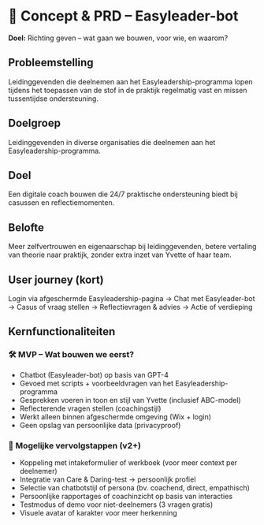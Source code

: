 # 📄 Concept & PRD – Easyleader-bot

**Doel:** Richting geven – wat gaan we bouwen, voor wie, en waarom?

## Probleemstelling
Leidinggevenden die deelnemen aan het Easyleadership-programma lopen tijdens het toepassen van de stof in de praktijk regelmatig vast en missen tussentijdse ondersteuning.

## Doelgroep
Leidinggevenden in diverse organisaties die deelnemen aan het Easyleadership-programma.

## Doel
Een digitale coach bouwen die 24/7 praktische ondersteuning biedt bij casussen en reflectiemomenten.

## Belofte
Meer zelfvertrouwen en eigenaarschap bij leidinggevenden, betere vertaling van theorie naar praktijk, zonder extra inzet van Yvette of haar team.

## User journey (kort)
Login via afgeschermde Easyleadership-pagina → Chat met Easyleader-bot → Casus of vraag stellen → Reflectievragen & advies → Actie of verdieping

## Kernfunctionaliteiten

### 🛠️ MVP – Wat bouwen we eerst?
- Chatbot (Easyleader-bot) op basis van GPT-4
- Gevoed met scripts + voorbeeldvragen van het Easyleadership-programma
- Gesprekken voeren in toon en stijl van Yvette (inclusief ABC-model)
- Reflecterende vragen stellen (coachingstijl)
- Werkt alleen binnen afgeschermde omgeving (Wix + login)
- Geen opslag van persoonlijke data (privacyproof)

### 🔮 Mogelijke vervolgstappen (v2+)
- Koppeling met intakeformulier of werkboek (voor meer context per deelnemer)
- Integratie van Care & Daring-test → persoonlijk profiel
- Selectie van chatbotstijl of persona (bv. coachend, direct, empathisch)
- Persoonlijke rapportages of coachinzicht op basis van interacties
- Testmodus of demo voor niet-deelnemers (3 vragen gratis)
- Visuele avatar of karakter voor meer herkenning